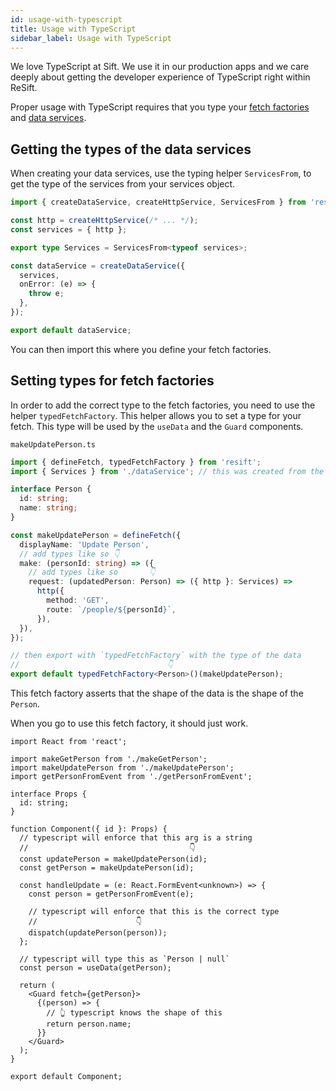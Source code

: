 ```yaml
---
id: usage-with-typescript
title: Usage with TypeScript
sidebar_label: Usage with TypeScript
---
```


We love TypeScript at Sift. We use it in our production apps and we care deeply about getting the developer experience of TypeScript right within ReSift.

Proper usage with TypeScript requires that you type your [fetch factories](../main-concepts/whats-a-fetch.md#defining-a-fetch) and [data services](../main-concepts/what-are-data-services.md).

## Getting the types of the data services

When creating your data services, use the typing helper `ServicesFrom`, to get the type of the services from your services object.

```ts
import { createDataService, createHttpService, ServicesFrom } from 'resift';

const http = createHttpService(/* ... */);
const services = { http };

export type Services = ServicesFrom<typeof services>;

const dataService = createDataService({
  services,
  onError: (e) => {
    throw e;
  },
});

export default dataService;
```

You can then import this where you define your fetch factories.

## Setting types for fetch factories

In order to add the correct type to the fetch factories, you need to use the helper `typedFetchFactory`. This helper allows you to set a type for your fetch. This type will be used by the `useData` and the `Guard` components.

`makeUpdatePerson.ts`

```ts
import { defineFetch, typedFetchFactory } from 'resift';
import { Services } from './dataService'; // this was created from the above example

interface Person {
  id: string;
  name: string;
}

const makeUpdatePerson = defineFetch({
  displayName: 'Update Person',
  // add types like so 👇
  make: (personId: string) => ({
    // add types like so       👇
    request: (updatedPerson: Person) => ({ http }: Services) =>
      http({
        method: 'GET',
        route: `/people/${personId}`,
      }),
  }),
});

// then export with `typedFetchFactory` with the type of the data
//                                 👇
export default typedFetchFactory<Person>()(makeUpdatePerson);
```

This fetch factory asserts that the shape of the data is the shape of the `Person`.

When you go to use this fetch factory, it should just work.

```tsx
import React from 'react';

import makeGetPerson from './makeGetPerson';
import makeUpdatePerson from './makeUpdatePerson';
import getPersonFromEvent from './getPersonFromEvent';

interface Props {
  id: string;
}

function Component({ id }: Props) {
  // typescript will enforce that this arg is a string
  //                                    👇
  const updatePerson = makeUpdatePerson(id);
  const getPerson = makeUpdatePerson(id);

  const handleUpdate = (e: React.FormEvent<unknown>) => {
    const person = getPersonFromEvent(e);

    // typescript will enforce that this is the correct type
    //                      👇
    dispatch(updatePerson(person));
  };

  // typescript will type this as `Person | null`
  const person = useData(getPerson);

  return (
    <Guard fetch={getPerson}>
      {(person) => {
        // 👆 typescript knows the shape of this
        return person.name;
      }}
    </Guard>
  );
}

export default Component;
```

